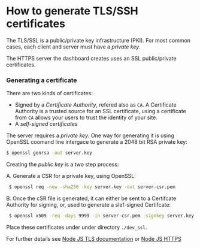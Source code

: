 # How to generate TLS/SSH certificates

The TLS/SSL is a public/private key infrastructure (PKI). For most common cases, each client and server must have a *private key*.

The HTTPS server the dashboard creates uses an SSL public/private certificates.

### Generating a certificate

There are two kinds of certificates:
 - Signed by a *Certificate Authority*, refered also as `CA`. A Certificate Authority is a trusted source for an SSL certificate, using a certificate from `CA` allows your users to trust the identity of your site.
 - A *self-signed certificates*

The server requires a *private key*. One way for generating it is using  OpenSSL coomand line intergace to generate a 2048 bit RSA private key:


```sh
$ openssl genrsa -out server.key
```
Creating the *public key* is a two step process:

A. Generate a CSR for a private key, using OpenSSL:
```sh
 $ openssl req -new -sha256 -key server.key -out server-csr.pem
```
B. Once the cSR file is generated, it can either be sent to a Certifcate Authority for signing, or, used to generate a slef-signed Certifcate:
```sh
 $ openssl x509 -req -days 9999 -in server-csr.pem -signkey server.key -out server-cert.pem
```

Place these certificates under under directory  `./dev_ssl`.



For further details see [Node JS TLS documentation](https://nodejs.org/api/tls.html#tls_tls_ssl_concepts) or [Node JS HTTPS](https://nodejs.org/api/https.html#https_https_createserver_options_requestlistener)
